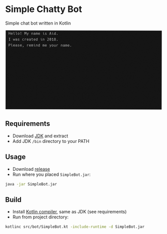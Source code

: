 # Simple Chatty Bot
Simple chat bot written in Kotlin

![](chattybot.gif)

## Requirements
- Download [JDK][openjdk-14] and extract
- Add JDK `/bin` directory to your PATH

## Usage
- Download [release]
- Run where you placed `SimpleBot.jar`:
```sh
java -jar SimpleBot.jar
```

## Build
- Install [Kotlin compiler][kotlinc], same as JDK (see requirements)
- Run from project directory:
```sh
kotlinc src/bot/SimpleBot.kt -include-runtime -d SimpleBot.jar
```

[openjdk-14]: http://jdk.java.net/14/
[kotlinc]: https://github.com/JetBrains/kotlin/releases/latest
[hyperskill]: https://hyperskill.org/projects/95
[release]: https://github.com/royalpinto007/simple-chatty-bot-kotlin/releases
